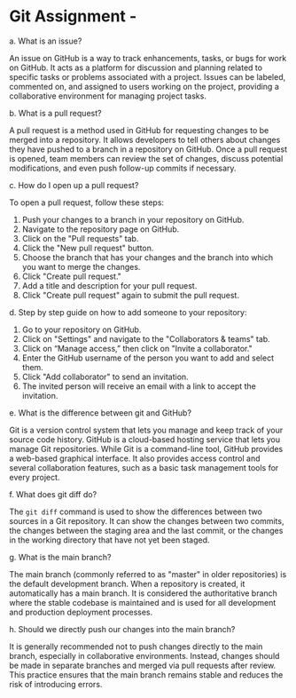 # Git Assignment - <jinjiaacademy>


a. What is an issue?

An issue on GitHub is a way to track enhancements, tasks, or bugs for work on GitHub. It acts as a platform for discussion and planning related to specific tasks or problems associated with a project. Issues can be labeled, commented on, and assigned to users working on the project, providing a collaborative environment for managing project tasks.

b. What is a pull request?

A pull request is a method used in GitHub for requesting changes to be merged into a repository. It allows developers to tell others about changes they have pushed to a branch in a repository on GitHub. Once a pull request is opened, team members can review the set of changes, discuss potential modifications, and even push follow-up commits if necessary.

c. How do I open up a pull request?

To open a pull request, follow these steps:
1. Push your changes to a branch in your repository on GitHub.
2. Navigate to the repository page on GitHub.
3. Click on the "Pull requests" tab.
4. Click the "New pull request" button.
5. Choose the branch that has your changes and the branch into which you want to merge the changes.
6. Click "Create pull request."
7. Add a title and description for your pull request.
8. Click "Create pull request" again to submit the pull request.

d. Step by step guide on how to add someone to your repository:

1. Go to your repository on GitHub.
2. Click on "Settings" and navigate to the "Collaborators & teams" tab.
3. Click on “Manage access,” then click on "Invite a collaborator."
4. Enter the GitHub username of the person you want to add and select them.
5. Click "Add collaborator" to send an invitation.
6. The invited person will receive an email with a link to accept the invitation.

e. What is the difference between git and GitHub?

Git is a version control system that lets you manage and keep track of your source code history. GitHub is a cloud-based hosting service that lets you manage Git repositories. While Git is a command-line tool, GitHub provides a web-based graphical interface. It also provides access control and several collaboration features, such as a basic task management tools for every project.

f. What does git diff do?

The `git diff` command is used to show the differences between two sources in a Git repository. It can show the changes between two commits, the changes between the staging area and the last commit, or the changes in the working directory that have not yet been staged.

g. What is the main branch?

The main branch (commonly referred to as "master" in older repositories) is the default development branch. When a repository is created, it automatically has a main branch. It is considered the authoritative branch where the stable codebase is maintained and is used for all development and production deployment processes.

h. Should we directly push our changes into the main branch?

It is generally recommended not to push changes directly to the main branch, especially in collaborative environments. Instead, changes should be made in separate branches and merged via pull requests after review. This practice ensures that the main branch remains stable and reduces the risk of introducing errors.